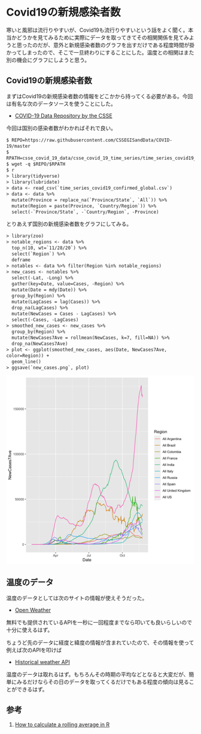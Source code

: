 # Covid19の新規感染者数

寒いと風邪は流行りやすいが、Covid19も流行りやすいという話をよく聞く。本当かどうかを見てみるために実際にデータを取ってきてその相関関係を見てみようと思ったのだが、意外と新規感染者数のグラフを出すだけである程度時間が掛かってしまったので、そこで一旦終わりにすることにした。温度との相関はまた別の機会にグラフにしようと思う。

## Covid19の新規感染者数

まずはCovid19の新規感染者数の情報をどこかから持ってくる必要がある。今回は有名な次のデータソースを使うことにした。
- [COVID-19 Data Repository by the CSSE](https://github.com/CSSEGISandData/COVID-19)

今回は国別の感染者数がわかればそれで良い。
```
$ REPO=https://raw.githubusercontent.com/CSSEGISandData/COVID-19/master
$ RPATH=csse_covid_19_data/csse_covid_19_time_series/time_series_covid19_confirmed_global.csv
$ wget -q $REPO/$RPATH
$ r
> library(tidyverse)
> library(lubridate)
> data <- read_csv(`time_series_covid19_confirmed_global.csv`)
> data <- data %>%
  mutate(Province = replace_na(`Province/State`, `All`)) %>%
  mutate(Region = paste(Province, `Country/Region`)) %>%
  select(-`Province/State`, -`Country/Region`, -Province)
```

とりあえず国別の新規感染者数をグラフにしてみる。
```
> library(zoo)
> notable_regions <- data %>%
  top_n(10, wt=`11/28/20`) %>%
  select(`Region`) %>%
  deframe
> notables <- data %>% filter(Region %in% notable_regions)
> new_cases <- notables %>%
  select(-Lat, -Long) %>%
  gather(key=Date, value=Cases, -Region) %>%
  mutate(Date = mdy(Date)) %>%
  group_by(Region) %>%
  mutate(LagCases = lag(Cases)) %>%
  drop_na(LagCases) %>%
  mutate(NewCases = Cases - LagCases) %>%
  select(-Cases, -LagCases)
> smoothed_new_cases <- new_cases %>%
  group_by(Region) %>%
  mutate(NewCases7Ave = rollmean(NewCases, k=7, fill=NA)) %>%
  drop_na(NewCases7Ave)
> plot <- ggplot(smoothed_new_cases, aes(Date, NewCases7Ave, color=Region)) +
  geom_line()
> ggsave(`new_cases.png`, plot)
```

<img src="/20201129-covid19/new_cases.png"></figure>

## 温度のデータ

温度のデータとしては次のサイトの情報が使えそうだった。
- [Open Weather](https://openweathermap.org/)

無料でも提供されているAPIを一秒に一回程度までなら叩いても良いらしいので十分に使えるはず。

ちょうど先のデータに経度と緯度の情報が含まれていたので、その情報を使って例えば次のAPIを叩けば
- [Historical weather API](https://openweathermap.org/history)

温度のデータは取れるはず。もちろんその時期の平均などとなると大変だが、簡単にみるだけならその日のデータを取ってくるだけでもある程度の傾向は見ることができるはず。

## 参考
1. [How to calculate a rolling average in R](https://www.storybench.org/how-to-calculate-a-rolling-average-in-r/)
